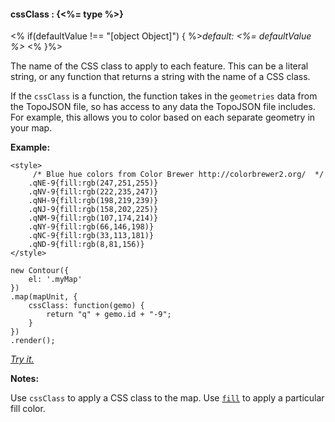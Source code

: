 #### **cssClass** : {<%= type %>}

<% if(defaultValue !== "[object Object]") { %>*default: <%= defaultValue %>* <% }%>

The name of the CSS class to apply to each feature. This can be a literal string, or any function that returns a string with the name of a CSS class.

If the `cssClass` is a function, the function takes in the `geometries` data from the TopoJSON file, so has access to any data the TopoJSON file includes. For example, this allows you to color based on each separate geometry in your map.

**Example:**

	<style>
		 /* Blue hue colors from Color Brewer http://colorbrewer2.org/  */
		.qNE-9{fill:rgb(247,251,255)}
		.qNV-9{fill:rgb(222,235,247)}
		.qNH-9{fill:rgb(198,219,239)}
		.qNJ-9{fill:rgb(158,202,225)}
		.qNM-9{fill:rgb(107,174,214)}
		.qNY-9{fill:rgb(66,146,198)}
		.qNC-9{fill:rgb(33,113,181)}
		.qND-9{fill:rgb(8,81,156)}
	</style>

    new Contour({
        el: '.myMap'
    })
    .map(mapUnit, {
    	cssClass: function(gemo) {
    		return "q" + gemo.id + "-9";
    	}
    })
    .render();

*[Try it.](<%= jsFiddleLink %>)*

**Notes:**

Use `cssClass` to apply a CSS class to the map. Use [`fill`](#geo_config/config.map.fill) to apply a particular fill color.

